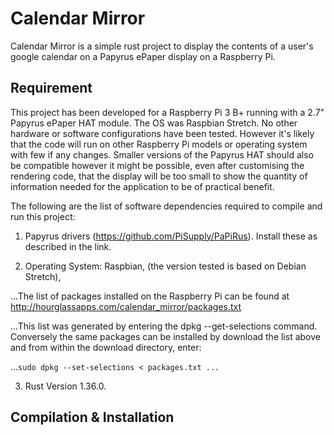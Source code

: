 # Calendar Mirror #

Calendar Mirror is a simple rust project to display the contents of a user's google calendar on a Papyrus ePaper display on a Raspberry Pi. 

## Requirement ##

This project has been developed for a Raspberry Pi 3 B+ running with a 2.7" Papyrus ePaper HAT module. The OS was Raspbian Stretch. No other hardware or software configurations have been tested. However it's likely that the code will run on other Raspberry Pi models or operating system with few if any changes. Smaller versions of the Papyrus HAT should also be compatible however it might be possible, even after customising the rendering code, that the display will be too small to show the quantity of information needed for the application to be of practical benefit.

The following are the list of software dependencies required to compile and run this project:

1. Papyrus drivers (https://github.com/PiSupply/PaPiRus). Install these as described in the link.

2. Operating System: Raspbian, (the version tested is based on Debian Stretch),

...The list of packages installed on the Raspberry Pi can be found at http://hourglassapps.com/calendar_mirror/packages.txt

...This list was generated by entering the dpkg --get-selections command. Conversely the same packages can be installed by download the list above and from within the download directory, enter:

...```sudo dpkg --set-selections < packages.txt
...```

3. Rust Version 1.36.0.

## Compilation & Installation ##

